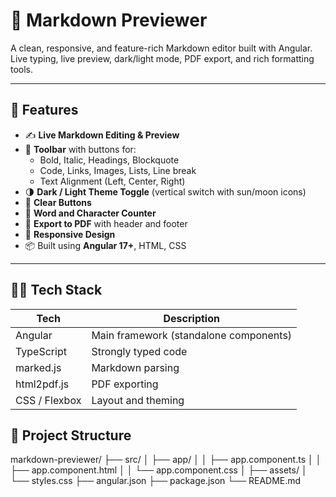 # 📝 Markdown Previewer

A clean, responsive, and feature-rich Markdown editor built with Angular.  
Live typing, live preview, dark/light mode, PDF export, and rich formatting tools.

---

## 🚀 Features

- ✍️ **Live Markdown Editing & Preview**
- 🎨 **Toolbar** with buttons for:
  - Bold, Italic, Headings, Blockquote
  - Code, Links, Images, Lists, Line break
  - Text Alignment (Left, Center, Right)
- 🌗 **Dark / Light Theme Toggle** (vertical switch with sun/moon icons)
- 🔄 **Clear Buttons**
- 🧮 **Word and Character Counter**
- 📄 **Export to PDF** with header and footer
- 📱 **Responsive Design**
- 📦 Built using **Angular 17+**, HTML, CSS

---

## 🧑‍💻 Tech Stack

| Tech          | Description                            |
| ------------- | -------------------------------------- |
| Angular       | Main framework (standalone components) |
| TypeScript    | Strongly typed code                    |
| marked.js     | Markdown parsing                       |
| html2pdf.js   | PDF exporting                          |
| CSS / Flexbox | Layout and theming                     |

## 📂 Project Structure

markdown-previewer/
├── src/
│ ├── app/
│ │ ├── app.component.ts
│ │ ├── app.component.html
│ │ └── app.component.css
│ ├── assets/
│ └── styles.css
├── angular.json
├── package.json
└── README.md
